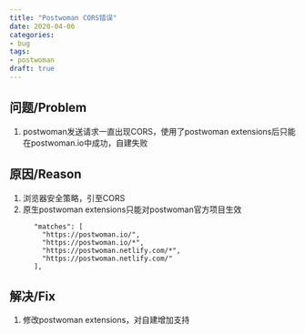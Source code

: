 ```yaml
---
title: "Postwoman CORS错误"
date: 2020-04-06
categories:
- bug
tags:
- postwoman
draft: true
---
```


## 问题/Problem

1. postwoman发送请求一直出现CORS，使用了postwoman extensions后只能在postwoman.io中成功，自建失败

## 原因/Reason

1. 浏览器安全策略，引至CORS
2. 原生postwoman extensions只能对postwoman官方项目生效

```
      "matches": [
        "https://postwoman.io/",
        "https://postwoman.io/*",
        "https://postwoman.netlify.com/*",
        "https://postwoman.netlify.com/"
      ],
```

## 解决/Fix

1. 修改postwoman extensions，对自建增加支持

